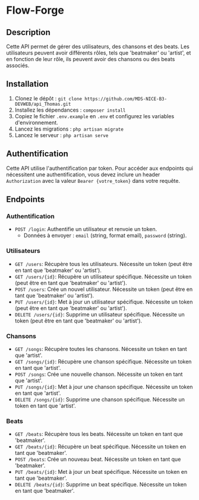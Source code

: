 # Flow-Forge

## Description

Cette API permet de gérer des utilisateurs, des chansons et des beats. Les utilisateurs peuvent avoir différents rôles, tels que 'beatmaker' ou 'artist', et en fonction de leur rôle, ils peuvent avoir des chansons ou des beats associés.

## Installation

1. Clonez le dépôt : `git clone https://github.com/MDS-NICE-B3-DEVWEB/api_Thomas.git`
2. Installez les dépendances : `composer install`
3. Copiez le fichier `.env.example` en `.env` et configurez les variables d'environnement.
4. Lancez les migrations : `php artisan migrate`
5. Lancez le serveur : `php artisan serve`

## Authentification

Cette API utilise l'authentification par token. Pour accéder aux endpoints qui nécessitent une authentification, vous devez inclure un header `Authorization` avec la valeur `Bearer {votre_token}` dans votre requête.

## Endpoints

### Authentification

- `POST /login`: Authentifie un utilisateur et renvoie un token.
  - Données à envoyer : `email` (string, format email), `password` (string).

### Utilisateurs

- `GET /users`: Récupère tous les utilisateurs. Nécessite un token (peut être en tant que 'beatmaker' ou 'artist').
- `GET /users/{id}`: Récupère un utilisateur spécifique. Nécessite un token (peut être en tant que 'beatmaker' ou 'artist').
- `POST /users`: Crée un nouvel utilisateur. Nécessite un token (peut être en tant que 'beatmaker' ou 'artist').
- `PUT /users/{id}`: Met à jour un utilisateur spécifique. Nécessite un token (peut être en tant que 'beatmaker' ou 'artist').
- `DELETE /users/{id}`: Supprime un utilisateur spécifique. Nécessite un token (peut être en tant que 'beatmaker' ou 'artist').

### Chansons

- `GET /songs`: Récupère toutes les chansons. Nécessite un token en tant que 'artist'.
- `GET /songs/{id}`: Récupère une chanson spécifique. Nécessite un token en tant que 'artist'.
- `POST /songs`: Crée une nouvelle chanson. Nécessite un token en tant que 'artist'.
- `PUT /songs/{id}`: Met à jour une chanson spécifique. Nécessite un token en tant que 'artist'.
- `DELETE /songs/{id}`: Supprime une chanson spécifique. Nécessite un token en tant que 'artist'.

### Beats

- `GET /beats`: Récupère tous les beats. Nécessite un token en tant que 'beatmaker'.
- `GET /beats/{id}`: Récupère un beat spécifique. Nécessite un token en tant que 'beatmaker'.
- `POST /beats`: Crée un nouveau beat. Nécessite un token en tant que 'beatmaker'.
- `PUT /beats/{id}`: Met à jour un beat spécifique. Nécessite un token en tant que 'beatmaker'.
- `DELETE /beats/{id}`: Supprime un beat spécifique. Nécessite un token en tant que 'beatmaker'.
